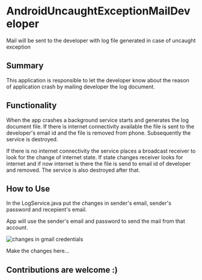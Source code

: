 # AndroidUncaughtExceptionMailDeveloper
Mail will be sent to the developer with log file generated in case of uncaught exception


## Summary

 

This application is responsible to let the developer know about the reason of application crash by mailing developer the log document.

 

## Functionality

 

When the app crashes a background service starts and generates the log document file. If there is internet connectivity available the file is sent to the developer's email id and the file is removed from phone. Subsequently the service is destroyed.

 

If there is no internet connectivity the service places a broadcast receiver to look for the change of internet state. If state changes receiver looks for internet and if now internet is there the file is send to email id of developer and removed. The service is also destroyed after that.

 

## How to Use

 

In the LogService.java put the changes in sender's email, sender's password and recepient's email.

App will use the sender's email and password to send the mail from that account.

![changes in gmail credentials](https://user-images.githubusercontent.com/35428806/35002261-19dd381e-fb0f-11e7-9646-1fd1afea6256.png)

Make the changes here...

## Contributions are welcome :)
